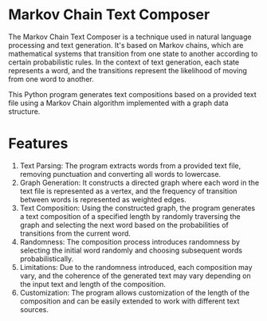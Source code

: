 # Markov Chain Text Composer
The Markov Chain Text Composer is a technique used in natural language processing and text generation. It's based on Markov chains, which are mathematical systems that transition from one state to another according to certain probabilistic rules. In the context of text generation, each state represents a word, and the transitions represent the likelihood of moving from one word to another.

This Python program generates text compositions based on a provided text file using a Markov Chain algorithm implemented with a graph data structure.

# Features
1. Text Parsing: The program extracts words from a provided text file, removing punctuation and converting all words to lowercase.
2. Graph Generation: It constructs a directed graph where each word in the text file is represented as a vertex, and the frequency of transition between words is represented as weighted edges.
3. Text Composition: Using the constructed graph, the program generates a text composition of a specified length by randomly traversing the graph and selecting the next word based on the probabilities of transitions from the current word.
4. Randomness: The composition process introduces randomness by selecting the initial word randomly and choosing subsequent words probabilistically.
5. Limitations: Due to the randomness introduced, each composition may vary, and the coherence of the generated text may vary depending on the input text and length of the composition.
6. Customization: The program allows customization of the length of the composition and can be easily extended to work with different text sources.
